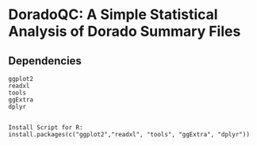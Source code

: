 # DoradoQC: A Simple Statistical Analysis of Dorado Summary Files

## Dependencies

```{Required Libraries:}
ggplot2
readxl
tools
ggExtra
dplyr


Install Script for R: 
install.packages(c("ggplot2","readxl", "tools", "ggExtra", "dplyr"))

```

